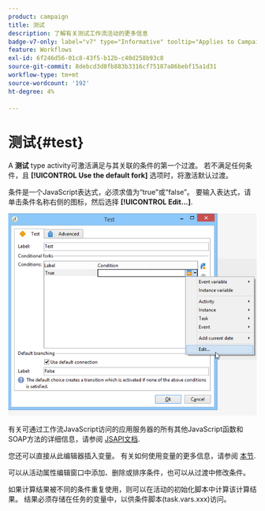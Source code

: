 ```yaml
---
product: campaign
title: 测试
description: 了解有关测试工作流活动的更多信息
badge-v7-only: label="v7" type="Informative" tooltip="Applies to Campaign Classic v7 only"
feature: Workflows
exl-id: 6f246d56-01c8-43f5-b12b-c40d258b93c8
source-git-commit: 8debcd3d8fb883b3316cf75187a86bebf15a1d31
workflow-type: tm+mt
source-wordcount: '192'
ht-degree: 4%

---
```


# 测试{#test}



A **测试** type activity可激活满足与其关联的条件的第一个过渡。 若不满足任何条件，且 **[!UICONTROL Use the default fork]** 选项时，将激活默认过渡。

条件是一个JavaScript表达式，必须求值为“true”或“false”。 要输入表达式，请单击条件名称右侧的图标，然后选择 **[!UICONTROL Edit...]**.

![](assets/edit_test.png)

有关可通过工作流JavaScript访问的应用服务器的所有其他JavaScript函数和SOAP方法的详细信息，请参阅 [JSAPI文档](https://experienceleague.adobe.com/developer/campaign-api/api/index.html?lang=zh-Hans).

您还可以直接从此编辑器插入变量。 有关如何使用变量的更多信息，请参阅 [本节](javascript-scripts-and-templates.md#variables).

可以从活动属性编辑窗口中添加、删除或排序条件，也可以从过渡中修改条件。

如果计算结果被不同的条件重复使用，则可以在活动的初始化脚本中计算该计算结果。 结果必须存储在任务的变量中，以供条件脚本(task.vars.xxx)访问。
